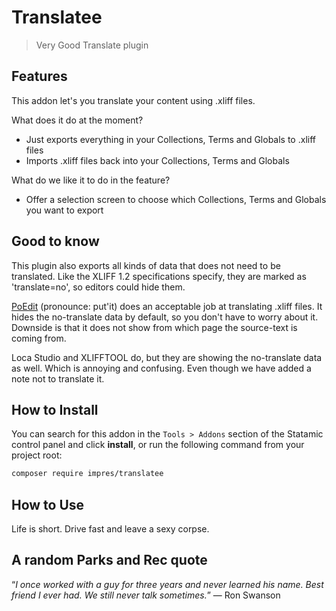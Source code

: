 # Translatee

> Very Good Translate plugin

## Features

This addon let's you translate your content using .xliff files.

What does it do at the moment?
 * Just exports everything in your Collections, Terms and Globals to .xliff files
 * Imports .xliff files back into your Collections, Terms and Globals

What do we like it to do in the feature?
 * Offer a selection screen to choose which Collections, Terms and Globals you want to export


## Good to know
This plugin also exports all kinds of data that does not need to be translated.
Like the XLIFF 1.2 specifications specify, they are marked as 'translate=no', so editors could hide them.

[PoEdit](https://poedit.net/download) (pronounce: put'it) does an acceptable job at translating .xliff files.
It hides the no-translate data by default, so you don't have to worry about it. Downside is that it does not
show from which page the source-text is coming from.

Loca Studio and XLIFFTOOL do, but they are showing the no-translate data as well. Which is annoying and confusing.
Even though we have added a note not to translate it.


## How to Install

You can search for this addon in the `Tools > Addons` section of the Statamic control panel and click **install**, 
or run the following command from your project root:

``` bash
composer require impres/translatee
```


## How to Use

Life is short. Drive fast and leave a sexy corpse.


## A random Parks and Rec quote
“_I once worked with a guy for three years and never learned his name. Best friend I ever had. We still never talk sometimes._”
— Ron Swanson